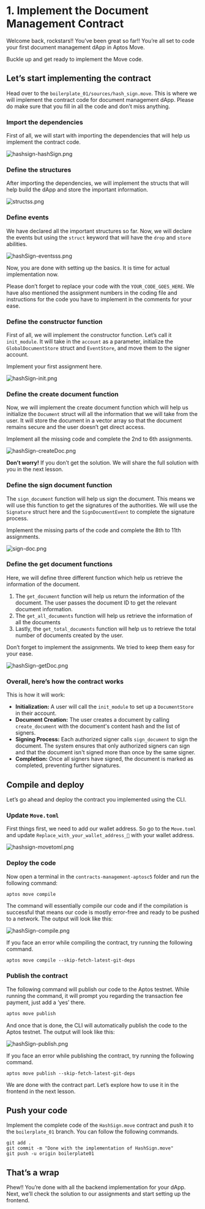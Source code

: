 # 1. Implement the Document Management Contract

Welcome back, rockstars!! You’ve been great so far!! You’re all set to code your first document management dApp in Aptos Move.

Buckle up and get ready to implement the Move code.

## Let’s start implementing the contract

Head over to the `boilerplate_01/sources/hash_sign.move`. This is where we will implement the contract code for document management dApp. Please do make sure that you fill in all the code and don’t miss anything.

### Import the dependencies

First of all, we will start with importing the dependencies that will help us implement the contract code.

![hashsign-hashSign.png](1%20Implement%20the%20Document%20Management%20Contract%201db41099f1be4c049dc2588a82531b4c/hashsign-hashSign.png)

### Define the structures

After importing the dependencies, we will implement the structs that will help build the dApp and store the important information.

![structss.png](1%20Implement%20the%20Document%20Management%20Contract%201db41099f1be4c049dc2588a82531b4c/structss.png)

### Define events

We have declared all the important structures so far. Now, we will declare the events but using the `struct` keyword that will have the `drop` and `store` abilities.

![hashSign-eventsss.png](1%20Implement%20the%20Document%20Management%20Contract%201db41099f1be4c049dc2588a82531b4c/hashSign-eventsss.png)

Now, you are done with setting up the basics. It is time for actual implementation now. 

Please don’t forget to replace your code with the `YOUR_CODE_GOES_HERE`. We have also mentioned the assignment numbers in the coding file and instructions for the code you have to implement in the comments for your ease.

### Define the constructor function

First of all, we will implement the constructor function. Let’s call it `init_module`. It will take in the `account` as a parameter, initialize the `GlobalDocumentStore` struct and `EventStore`, and move them to the signer account.

Implement your first assignment here.

![hashSign-init.png](1%20Implement%20the%20Document%20Management%20Contract%201db41099f1be4c049dc2588a82531b4c/hashSign-init.png)

### Define the create document function

Now, we will implement the create document function which will help us initialize the `Document` struct will all the information that we will take from the user. It will store the document in a vector array so that the document remains secure and the user doesn’t get direct access.

Implement all the missing code and complete the 2nd to 6th assignments.

![hashSign-createDoc.png](1%20Implement%20the%20Document%20Management%20Contract%201db41099f1be4c049dc2588a82531b4c/hashSign-createDoc.png)

**Don’t worry!** If you don’t get the solution. We will share the full solution with you in the next lesson.

### Define the sign document function

The `sign_document` function will help us sign the document. This means we will use this function to get the signatures of the authorities. We will use the `Signature` struct here and the `SignDocumentEvent` to complete the signature process.

Implement the missing parts of the code and complete the 8th to 11th assignments.

![sign-doc.png](1%20Implement%20the%20Document%20Management%20Contract%201db41099f1be4c049dc2588a82531b4c/sign-doc.png)

### Define the get document functions

Here, we will define three different function which help us retrieve the information of the document.

1. The `get_document` function will help us return the information of the document. The user passes the document ID to get the relevant document information.
2. The `get_all_documents` function will help us retrieve the information of all the documents
3. Lastly, the `get_total_documents` function will help us to retrieve the total number of documents created by the user.

Don’t forget to implement the assignments. We tried to keep them easy for your ease.

![hashSign-getDoc.png](1%20Implement%20the%20Document%20Management%20Contract%201db41099f1be4c049dc2588a82531b4c/hashSign-getDoc.png)

### Overall, here’s how the contract works

This is how it will work:

- **Initialization:** A user will call the `init_module` to set up a `DocumentStore` in their account.
- **Document Creation:** The user creates a document by calling `create_document` with the document's content hash and the list of signers.
- **Signing Process:** Each authorized signer calls `sign_document` to sign the document. The system ensures that only authorized signers can sign and that the document isn't signed more than once by the same signer.
- **Completion:** Once all signers have signed, the document is marked as completed, preventing further signatures.

## Compile and deploy

Let’s go ahead and deploy the contract you implemented using the CLI. 

### Update `Move.toml`

First things first, we need to add our wallet address. So go to the `Move.toml` and update `Replace_with_your_wallet_address_🔑` with your wallet address.

![hashsign-movetoml.png](1%20Implement%20the%20Document%20Management%20Contract%201db41099f1be4c049dc2588a82531b4c/hashsign-movetoml.png)

### Deploy the code

Now open a terminal in the `contracts-management-aptosc5` folder and run the following command:

```jsx
aptos move compile
```

The command will essentially compile our code and if the compilation is successful that means our code is mostly error-free and ready to be pushed to a network. The output will look like this:

![hashSign-compile.png](1%20Implement%20the%20Document%20Management%20Contract%201db41099f1be4c049dc2588a82531b4c/hashSign-compile.png)

If you face an error while compiling the contract, try running the following command.

```
aptos move compile --skip-fetch-latest-git-deps
```

### Publish the contract

The following command will publish our code to the Aptos testnet. While running the command, it will prompt you regarding the transaction fee payment, just add a ‘yes’ there.

```jsx
aptos move publish
```

And once that is done, the CLI will automatically publish the code to the Aptos testnet. The output will look like this:

![hashSign-publish.png](1%20Implement%20the%20Document%20Management%20Contract%201db41099f1be4c049dc2588a82531b4c/hashSign-publish.png)

If you face an error while publishing the contract, try running the following command.

```
aptos move publish --skip-fetch-latest-git-deps
```

We are done with the contract part. Let’s explore how to use it in the frontend in the next lesson.

## Push your code

Implement the complete code of the `HashSign.move` contract and push it to the `boilerplate_01` branch. You can follow the following commands.

```
git add .
git commit -m "Done with the implementation of HashSign.move"
git push -u origin boilerplate01
```

## That’s a wrap

Phew!! You’re done with all the backend implementation for your dApp. Next, we’ll check the solution to our assignments and start setting up the frontend.